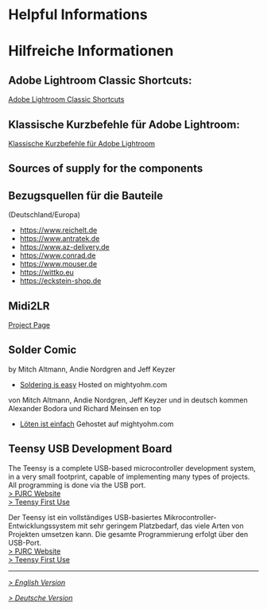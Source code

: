 <!---------------------------->
<!-- multilangual suffix: en, de  -->
<!---------------------------->

<!-- [en] -->
# Helpful Informations
<!-- [de] -->
# Hilfreiche Informationen
<!-- [common] -->

<!-- [en] -->
## Adobe Lightroom Classic Shortcuts:
[Adobe Lightroom Classic Shortcuts](https://helpx.adobe.com/de/lightroom-classic/help/keyboard-shortcuts.html)
<!-- [de] -->
## Klassische Kurzbefehle für Adobe Lightroom:
[Klassische Kurzbefehle für Adobe Lightroom](https://helpx.adobe.com/de/lightroom-classic/help/keyboard-shortcuts.html)
<!-- [common] -->

<!-- [en] -->
## Sources of supply for the components
<!-- [de] -->
## Bezugsquellen für die Bauteile
<!-- [common] -->
(Deutschland/Europa)
* https://www.reichelt.de
* https://www.antratek.de
* https://www.az-delivery.de
* https://www.conrad.de
* https://www.mouser.de
* https://wittko.eu
* https://eckstein-shop.de

## Midi2LR
[Project Page](https://rsjaffe.github.io/MIDI2LR/)

## Solder Comic
<!-- [en] -->
by Mitch Altmann, Andie Nordgren and Jeff Keyzer 
- [Soldering is easy](http://mightyohm.com/files/soldercomic/FullSolderComic_EN.pdf)
Hosted on mightyohm.com
<!-- [de] -->
von Mitch Altmann, Andie Nordgren, Jeff Keyzer und in deutsch kommen Alexander Bodora und Richard Meinsen en top
- [Löten ist einfach](http://mightyohm.com/files/soldercomic/translations/DE_SolderComic.pdf)
Gehostet auf mightyohm.com
<!-- [common] -->

## Teensy USB Development Board
<!-- [en] -->
The Teensy is a complete USB-based microcontroller development system, in a very small footprint, capable of implementing many types of projects. All programming is done via the USB port.    
[> PJRC Website](https://www.pjrc.com/teensy/)     
[> Teensy First Use](https://www.pjrc.com/teensy/first_use.html)  
<!-- [de] -->
Der Teensy ist ein vollständiges USB-basiertes Mikrocontroller-Entwicklungssystem mit sehr geringem Platzbedarf, das viele Arten von Projekten umsetzen kann. Die gesamte Programmierung erfolgt über den USB-Port.    
[> PJRC Website](https://www.pjrc.com/teensy/)     
[> Teensy First Use](https://www.pjrc.com/teensy/first_use.html)  

***
<!-- [de] -->
_[ > English Version](helpful.en.md)_
<!-- [en] -->
_[ > Deutsche Version](helpful.de.md)_
